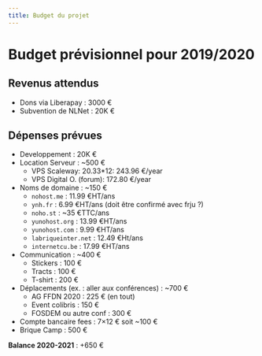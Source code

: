 ```yaml
---
title: Budget du projet
---
```


# Budget prévisionnel pour 2019/2020

## Revenus attendus

- Dons via Liberapay : 3000 €
- Subvention de NLNet : 20K €

## Dépenses prévues

- Developpement : 20K €
- Location Serveur : ~500 €
  - VPS Scaleway: 20.33*12: 243.96 €/year
  - VPS Digital O. (forum): 172.80 €/year
- Noms de domaine : ~150 €
  - `nohost.me` : 11.99 €HT/ans
  - `ynh.fr` : 6.99 €HT/ans (doit être confirmé avec frju ?)
  - `noho.st` : ~35 €TTC/ans
  - `yunohost.org` : 13.99 €HT/ans
  - `yunohost.com` : 9.99 €HT/ans
  - `labriqueinter.net` : 12.49 €Ht/ans
  - `internetcu.be` : 17.99 €HT/ans
- Communication : ~400 €
  - Stickers : 100 €
  - Tracts : 100 €
  - T-shirt : 200 €
- Déplacements (ex. : aller aux conférences) : ~700 €
  - AG FFDN 2020 : 225 € (en tout)
  - Event colibris : 150 €
  - FOSDEM ou autre conf : 300 €
- Compte bancaire fees : 7×12 € soit ~100 €
- Brique Camp : 500 €

**Balance 2020-2021** : +650 €
